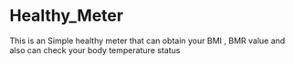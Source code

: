 # Healthy_Meter
This is an Simple healthy meter that can obtain your BMI , BMR value and also can check your body temperature status
